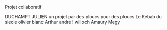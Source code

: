 Projet collaboratif 










DUCHAMPT JULIEN 
un projet par des ploucs pour des ploucs
Le Kebab du siecle
olivier blanc
Arthur andré !
willoch
Amaury Megy
